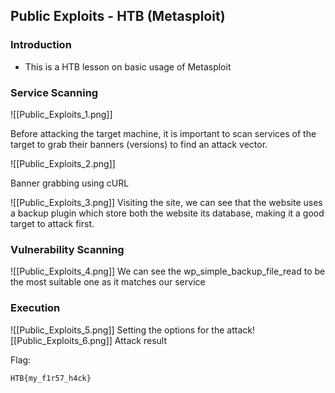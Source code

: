 ## Public Exploits - HTB (Metasploit)

### Introduction
- This is a HTB lesson on basic usage of Metasploit

### Service Scanning
![[Public_Exploits_1.png]]

Before attacking the target machine, it is important to scan services of the target to grab their banners (versions) to find an attack vector.

![[Public_Exploits_2.png]]

Banner grabbing using cURL

![[Public_Exploits_3.png]]
Visiting the site, we can see that the website uses a backup plugin which store both the website its database, making it a good target to attack first.

### Vulnerability Scanning
![[Public_Exploits_4.png]]
We can see the wp_simple_backup_file_read to be the most suitable one as it matches our service

### Execution
![[Public_Exploits_5.png]]
Setting the options for the attack![[Public_Exploits_6.png]]
Attack result


Flag: 
```spoiler-block
HTB{my_f1r57_h4ck}
```

